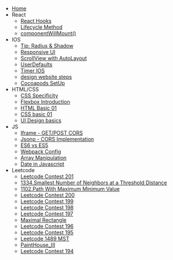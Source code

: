 * [Home](/)
* React
    * [React Hooks](/react/reacthooks.md)
    * [Lifecycle Method](/react/lifecycle.md)
    * [componentWillMount()](/react/componentWillMount.md)
* IOS
    * [Tip: Radius & Shadow](/ios/radius-shadow.md)
    * [Responsive UI](/ios/responsiveUI.md)
    * [ScrollView with AutoLayout](/ios/scrollViw_subView.md)
    * [UserDefaults](/ios/userdefaults.md)
    * [Timer IOS](/ios/Timer.md)
    * [design website steps](/html_css/steps7.md)
    * [Cocoapods SetUp](/ios/cocoapods_setUp.md)
* HTML/CSS
    * [CSS Specificity](/html_css/specificity.md)
    * [Flexbox Introduction](/html_css/flexbox.md)
    * [HTML Basic 01](/html_css/htmlBasic_01.md)
    * [CSS basic 01](/html_css/css_01.md)
    * [UI Design basics](/html_css/uidesign_01.md)
* JS
    * [Iframe - GET/POST CORS](/javascript/iframecors.md)
    * [Jsonp - CORS Implementation](/javascript/jsonp.md)
    * [ES6 vs ES5](/javascript/es6.md)
    * [Webpack Config](/javascript/webpack.md)
    * [Array Manipulation](/javascript/array.md)
    * [Date in Javascript](/javascript/date.md)
* Leetcode
    * [Leetcode Contest 201](/leetcode/contest201.md)
    * [1334.Smallest Number of Neighbors at a Threshold Distance](/leetcode/lc1334.md)
    * [1102.Path With Maximum Minimum Value](/leetcode/lc1102.md)
    * [Leetcode Contest 200](/leetcode/contest200.md)
    * [Leetcode Contest 199](/leetcode/contest199.md)
    * [Leetcode Contest 198](/leetcode/contest198.md)
    * [Leetcode Contest 197](/leetcode/contest197.md)
    * [Maximal Rectangle](/leetcode/lc85.md)
    * [Leetcode Contest 196](/leetcode/contest196.md)
    * [Leetcode Contest 195](/leetcode/contest195.md)
    * [Leetcode 1489 MST](/leetcode/mst.md)
    * [PaintHouse_III](/leetcode/PaintHouse_III.md)
    * [Leetcode Contest 194](/leetcode/Contest194.md)
   
